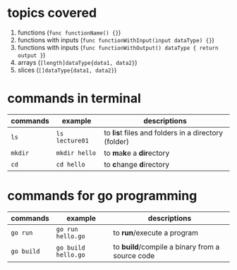
# topics covered

 1. functions (`func functionName() {}`)
 2. functions with inputs (`func functionWithInput(input dataType) {}`)
 3. functions with inputs (`func functionWithOutput() dataType { return output }`)
 4. arrays (`[length]dataType{data1, data2}`)
 5. slices (`[]dataType{data1, data2}`)

# commands in terminal
|commands|example|descriptions|
|--|--|--|
|`ls`|`ls lecture01`| to **l**i**s**t files and folders in a directory (folder)|
|`mkdir`|`mkdir hello`|to **m**a**k**e a **dir**ectory|
|`cd`|`cd hello`|to **c**hange **d**irectory|


# commands for go programming
|commands|example|descriptions|
|--|--|--|
|`go run`|`go run hello.go`| to **run**/execute a program|
|`go build`|`go build hello.go`|to **build**/compile a binary from a source code|
